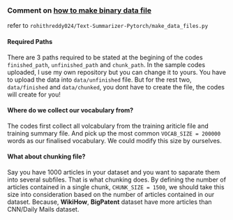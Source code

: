 ### Comment on [how to make binary data file](https://github.com/rohithreddy024/Text-Summarizer-Pytorch/blob/master/make_data_files.py)

refer to `rohithreddy024/Text-Summarizer-Pytorch/make_data_files.py`

#### Required Paths 

There are 3 paths required to be stated at the begining of the codes `finished_path`, `unfinished_path` and `chunk_path`.
In the sample codes uploaded, I use my own repository but you can change it to yours. You have to upload the data into `data/unfinished` file. But for the rest two, `data/finished` and `data/chunked`, you dont have to create the file, the codes will create for you! 

#### Where do we collect our vocabulary from? 

The codes first collect all volcabulary from the training ariticle file and training summary file. And pick up the most common `VOCAB_SIZE = 200000` words as our finalised vocabulary. We could modify this size by ourselves. 

#### What about chunking file? 

Say you have 1000 articles in your dataset and you want to saparate them into several subfiles. That is what chunking does. By defining the number of articles contained in a single chunk, `CHUNK_SIZE = 1500`, we should take this size into consideration based on the number of articles contained in our dataset. Because, **WikiHow**, **BigPatent** dataset have more articles than CNN/Daily Mails dataset. 


